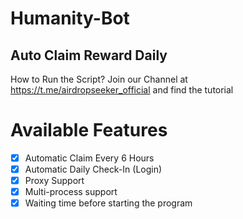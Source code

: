 # Humanity-Bot
Auto Claim Reward Daily
---
How to Run the Script? Join our Channel at https://t.me/airdropseeker_official and find the tutorial

# Available Features

- [x] Automatic Claim Every 6 Hours
- [x] Automatic Daily Check-In (Login)
- [x] Proxy Support
- [x] Multi-process support
- [x] Waiting time before starting the program
